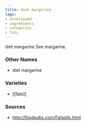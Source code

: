 ```yaml
---
title: diet margarine
tags:
- unreviewed
- ingredients
- categories
- fats
---
```

diet margarine See margarine.

### Other Names

* diet margarine

### Varieties

* [[fats]]

### Sources
* http://foodsubs.com/Fatsoils.html
